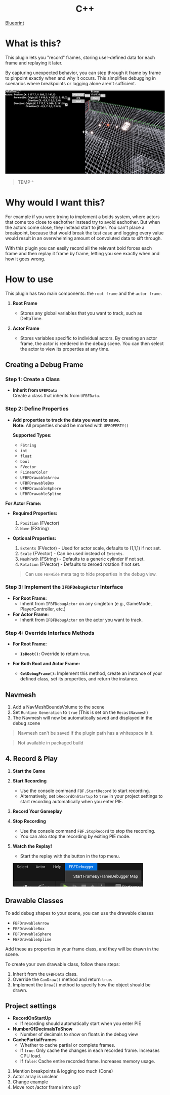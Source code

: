<h1 style="text-align:center;">C++</h1>


[Blueprint](Blueprint.md)

# What is this?

This plugin lets you "record" frames, storing user-defined data for each frame and replaying it later. 

By capturing unexpected behavior, you can step through it frame by frame to pinpoint exactly when and why it occurs. This simplifies debugging in scenarios where breakpoints or logging alone aren't sufficient.


![FrameExample](Assets/DebugScene.png)
> TEMP ^

# Why would I want this?

For example if you were trying to implement a boids system, where actors that come too close to eachother instead try to avoid eachother. But when the actors come close, they instead start to jitter. You can't place a breakpoint, because that would break the test case and logging every value would result in an overwhelming amount of convoluted data to sift through.

With this plugin you can easily record all the relevant boid forces each frame and then replay it frame by frame, letting you see exactly when and how it goes wrong.

# How to use
This plugin has two main components: the `root frame` and the `actor frame`.

1. **Root Frame**
   - Stores any global variables that you want to track, such as DeltaTime.
   
2. **Actor Frame**
   - Stores variables specific to individual actors. By creating an actor frame, the actor is rendered in the debug scene. You can then select the actor to view its properties at any time.

## Creating a Debug Frame

### Step 1: Create a Class
- **Inherit from `UFBFData`**  
  Create a class that inherits from `UFBFData`.

### Step 2: Define Properties
- **Add properties to track the data you want to save.**  
  **Note:** All properties should be marked with `UPROPERTY()`
  
  **Supported Types:**
  - `FString`
  - `int`
  - `float`
  - `bool`
  - `FVector`
  - `FLinearColor`
  - `UFBFDrawableArrow`
  - `UFBFDrawableBox`
  - `UFBFDrawableSphere`
  - `UFBFDrawableSpline`

**For Actor Frame:**
- **Required Properties:**
  1. `Position` (FVector)
  2. `Name` (FString) 
- **Optional Properties:**
  1. `Extents` (FVector) - Used for actor scale, defaults to (1,1,1) if not set.
  2. `Scale` (FVector) - Can be used instead of `Extents`.
  3. `MeshPath` (FString) - Defaults to a generic cylinder if not set.
  4. `Rotation` (FVector) - Defaults to zeroed rotation if not set.

  > Can use `FBFHide` meta tag to hide properties in the debug view.

### Step 3: Implement the `IFBFDebugActor` Interface
- **For Root Frame:**
    - Inherit from `IFBFDebugActor` on any singleton (e.g., GameMode, PlayerController, etc.)
- **For Actor Frame:**
    - Inherit from `IFBFDebugActor` on the actor you want to track.

### Step 4: Override Interface Methods
- **For Root Frame:**
  - **`IsRoot()`:** Override to return `true`.
  
- **For Both Root and Actor Frame:**
  - **`GetDebugFrame()`:** Implement this method, create an instance of your defined class, set its properties, and return the instance.

## Navmesh
1. Add a NavMeshBoundsVolume to the scene
2. Set `Runtime Generation` to `true` (This is set on the `RecastNavmesh`)
3. The Navmesh will now be automatically saved and displayed in the debug scene

> Navmesh can't be saved if the plugin path has a whitespace in it.

> Not available in packaged build


## 4. Record & Play

1. **Start the Game**

2. **Start Recording**
   - Use the console command `FBF.StartRecord` to start recording.
   - Alternatively, set `bRecordOnStartup` to `true` in your project settings to start recording automatically when you enter PIE.

3. **Record Your Gameplay**

4. **Stop Recording**
   - Use the console command `FBF.StopRecord` to stop the recording.
   - You can also stop the recording by exiting PIE mode.

5. **Watch the Replay!**
   - Start the replay with the button in the top menu.

    ![FrameExample](Assets/Replay.png)

## Drawable Classes

To add debug shapes to your scene, you can use the drawable classes
- `FBFDrawableArrow`
- `FBFDrawableBox`
- `FBFDrawableSphere`
- `FBFDrawableSpline`

Add these as properties in your frame class, and they will be drawn in the scene.

To create your own drawable class, follow these steps:

1. Inherit from the `UFBFData` class.
2. Override the `CanDraw()` method and return `true`.
3. Implement the `Draw()` method to specify how the object should be drawn.

## Project settings
- **RecordOnStartUp**
    - If recording should automatically start when you enter PIE
- **NumberOfDecimalsToShow**
    - Number of decimals to show on floats in the debug view
- **CachePartialFrames**
	- Whether to cache partial or complete frames.
	- If `true`: Only cache the changes in each recorded frame. Increases CPU load.
	- If `false`: Cache entire recorded frame. Increases memory usage.



1. Mention breakpoints & logging too much (Done)
2. Actor array is unclear
3. Change example
4. Move root /actor frame intro up?